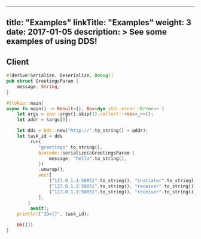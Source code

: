 
---
title: "Examples"
linkTitle: "Examples"
weight: 3
date: 2017-01-05
description: >
  See some examples of using DDS!
---


## Client
```rust
#[derive(Serialize, Deserialize, Debug)]
pub struct GreetingsParam {
    message: String,
}

#[tokio::main]
async fn main() -> Result<(), Box<dyn std::error::Error>> {
    let args = env::args().skip(1).collect::<Vec<_>>();
    let addr = &args[0];

    let dds = Dds::new("http://".to_string() + addr);
    let task_id = dds
        .run(
            "greetings".to_string(),
            bincode::serialize(&GreetingsParam {
                message: "hello".to_string(),
            })
            .unwrap(),
            vec![
                ("127.0.1.1:50051".to_string(), "initiator".to_string()),
                ("127.0.1.2:50051".to_string(), "receiver".to_string()),
                ("127.0.1.3:50051".to_string(), "receiver".to_string()),
            ],
        )
        .await?;
    println!("ID={}", task_id);

    Ok(())
}
```

